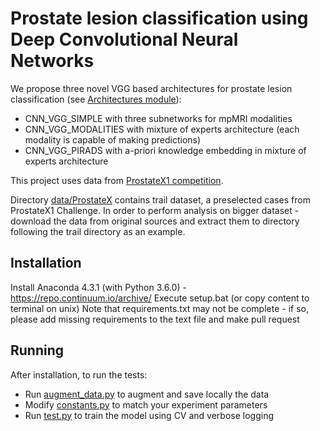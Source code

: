 # Prostate lesion classification using Deep Convolutional Neural Networks

We propose three novel VGG based architectures for prostate lesion classification (see [Architectures module](src/cnn/architectures)):
- CNN_VGG_SIMPLE with three subnetworks for mpMRI modalities 
- CNN_VGG_MODALITIES with mixture of experts architecture (each modality is capable of making predictions)
- CNN_VGG_PIRADS with a-priori knowledge embedding in mixture of experts architecture 

This project uses data from [ProstateX1 competition](https://spiechallenges.cloudapp.net/competitions/6).

Directory [data/ProstateX](data/ProstateX) contains trail dataset, a preselected cases from ProstateX1 Challenge. In order to perform analysis on bigger dataset - download the data from original sources and extract them to directory following the trail directory as an example.


## Installation

Install Anaconda 4.3.1 (with Python 3.6.0) - https://repo.continuum.io/archive/
Execute setup.bat (or copy content to terminal on unix)
Note that requirements.txt may not be complete - if so, please add missing requirements to the text file and make pull request

## Running

After installation, to run the tests:
- Run [augment_data.py](src/augment_data.py) to augment and save locally the data
- Modify [constants.py](src/constants.py) to match your experiment parameters
- Run [test.py](src/test.py) to train the model using CV and verbose logging
